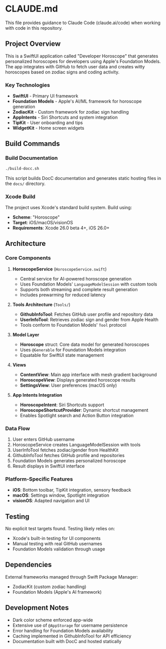 # CLAUDE.md

This file provides guidance to Claude Code (claude.ai/code) when working with code in this repository.

## Project Overview

This is a SwiftUI application called "Developer Horoscope" that generates personalized horoscopes for developers using Apple's Foundation Models. The app integrates with GitHub to fetch user data and creates witty horoscopes based on zodiac signs and coding activity.

### Key Technologies
- **SwiftUI** - Primary UI framework
- **Foundation Models** - Apple's AI/ML framework for horoscope generation
- **ZodiacKit** - Custom framework for zodiac sign handling
- **AppIntents** - Siri Shortcuts and system integration
- **TipKit** - User onboarding and tips
- **WidgetKit** - Home screen widgets

## Build Commands

### Build Documentation
```bash
./build-docc.sh
```
This script builds DocC documentation and generates static hosting files in the `docs/` directory.

### Xcode Build
The project uses Xcode's standard build system. Build using:
- **Scheme**: "Horoscope" 
- **Target**: iOS/macOS/visionOS
- **Requirements**: Xcode 26.0 beta 4+, iOS 26.0+

## Architecture

### Core Components

1. **HoroscopeService** (`HoroscopeService.swift`)
   - Central service for AI-powered horoscope generation
   - Uses Foundation Models' `LanguageModelSession` with custom tools
   - Supports both streaming and complete result generation
   - Includes prewarming for reduced latency

2. **Tools Architecture** (`Tools/`)
   - **GithubInfoTool**: Fetches GitHub user profile and repository data
   - **UserInfoTool**: Retrieves zodiac sign and gender from Apple Health
   - Tools conform to Foundation Models' `Tool` protocol

3. **Model Layer**
   - **Horoscope** struct: Core data model for generated horoscopes
   - Uses `@Generable` for Foundation Models integration
   - Equatable for SwiftUI state management

4. **Views**
   - **ContentView**: Main app interface with mesh gradient background
   - **HoroscopeView**: Displays generated horoscope results
   - **SettingsView**: User preferences (macOS only)

5. **App Intents Integration**
   - **HoroscopeIntent**: Siri Shortcuts support
   - **HoroscopeShortcutProvider**: Dynamic shortcut management
   - Enables Spotlight search and Action Button integration

### Data Flow
1. User enters GitHub username
2. HoroscopeService creates LanguageModelSession with tools
3. UserInfoTool fetches zodiac/gender from HealthKit
4. GithubInfoTool fetches GitHub profile and repositories
5. Foundation Models generates personalized horoscope
6. Result displays in SwiftUI interface

### Platform-Specific Features
- **iOS**: Bottom toolbar, TipKit integration, sensory feedback
- **macOS**: Settings window, Spotlight integration
- **visionOS**: Adapted navigation and UI

## Testing

No explicit test targets found. Testing likely relies on:
- Xcode's built-in testing for UI components
- Manual testing with real GitHub usernames
- Foundation Models validation through usage

## Dependencies

External frameworks managed through Swift Package Manager:
- ZodiacKit (custom zodiac handling)
- Foundation Models (Apple's AI framework)

## Development Notes

- Dark color scheme enforced app-wide
- Extensive use of `@AppStorage` for username persistence
- Error handling for Foundation Models availability
- Caching implemented in GithubInfoTool for API efficiency
- Documentation built with DocC and hosted statically